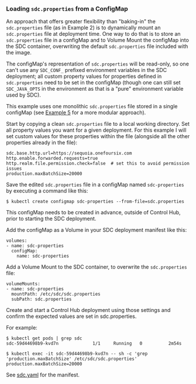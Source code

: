 ### Loading <code>sdc.properties</code> from a ConfigMap

An approach that offers greater flexibility than "baking-in" the <code>sdc.properties</code> file (as in Example 2) is to dynamically mount an <code>sdc.properties</code> file at deployment time. One way to do that is to store an <code>sdc.properties</code> file in a configMap and to Volume Mount the configMap into the SDC container, overwriting the default <code>sdc.properties</code> file included with the image.

The configMap's representation of <code>sdc.properties</code> will be read-only, so one can't use any <code>SDC_CONF_</code> prefixed environment variables in the SDC deployment; all custom property values for properties defined in <code>sdc.properties</code> need to be set in the  configMap (though one can still set <code>SDC_JAVA_OPTS</code> in the environment as that is a "pure" environment variable used by SDC).  

This example uses one monolithic <code>sdc.properties</code> file stored in a single configMap (see [Example 5]() for a more modular approach).

Start by copying a clean <code>sdc.properties</code> file to a local working directory. Set all property values you want for a given deployment.  For this example I will set custom values for these properties within the file (alongside all the other properties already in the file):

    sdc.base.http.url=https://sequoia.onefoursix.com
    http.enable.forwarded.requests=true
    http.realm.file.permission.check=false  # set this to avoid permission issues
    production.maxBatchSize=20000 
    
Save the edited <code>sdc.properties</code> file in a configMap named <code>sdc-properties</code> by executing a command like this:

    $ kubectl create configmap sdc-properties --from-file=sdc.properties

This configMap needs to be created in advance, outside of Control Hub, prior to starting the SDC deployment.

Add the configMap as a Volume in your SDC deployment manifest like this:

    volumes:
    - name: sdc-properties
      configMap:
        name: sdc-properties
        
Add a Volume Mount to the SDC container, to overwrite the <code>sdc.properties</code> file:

    volumeMounts:
    - name: sdc-properties
      mountPath: /etc/sdc/sdc.properties
      subPath: sdc.properties

Create and start a Control Hub deployment using those settings and confirm the expected values are set in sdc.properties.

For example:

    $ kubectl get pods | grep sdc
    sdc-59d44698b9-kvd7n             1/1     Running   0          2m54s
    
    $ kubectl exec -it sdc-59d44698b9-kvd7n -- sh -c 'grep 'production.maxBatchSize' /etc/sdc/sdc.properties'
    production.maxBatchSize=20000

See [sdc.yaml](https://github.com/onefoursix/sdc-k8s-deployment-with-custom-config/blob/master/examples/example-5/sdc.yaml) for the manifest.


